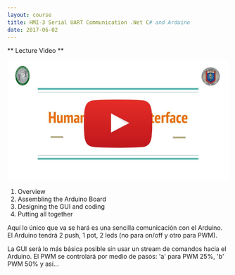 ```yaml
---
layout: course
title: HMI-3 Serial UART Communication .Net C# and Arduino
date: 2017-06-02
---
```


** Lecture Video **

[![HMI-3 Serial UART Communication: .Net C# and Arduino](../assets/images/HMI-Portada-YouTube.jpg)](http://www.youtube.com/watch?v=)

1. Overview
1. Assembling the Arduino Board
1. Designing the GUI and coding
1. Putting all together

Aquí lo único que va se hará es una sencilla comunicación con el Arduino.
El Arduino tendrá 2 push, 1 pot, 2 leds (no para on/off y otro para PWM).

La GUI será lo más básica posible sin usar un stream de comandos hacia el Arduino.
El PWM se controlará por medio de pasos: 'a' para PWM 25%, 'b' PWM 50% y así...
